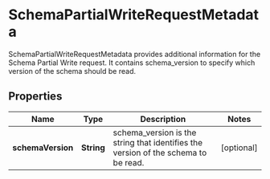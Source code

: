 

# SchemaPartialWriteRequestMetadata

SchemaPartialWriteRequestMetadata provides additional information for the Schema Partial Write request. It contains schema_version to specify which version of the schema should be read.

## Properties

| Name | Type | Description | Notes |
|------------ | ------------- | ------------- | -------------|
|**schemaVersion** | **String** | schema_version is the string that identifies the version of the schema to be read. |  [optional] |



